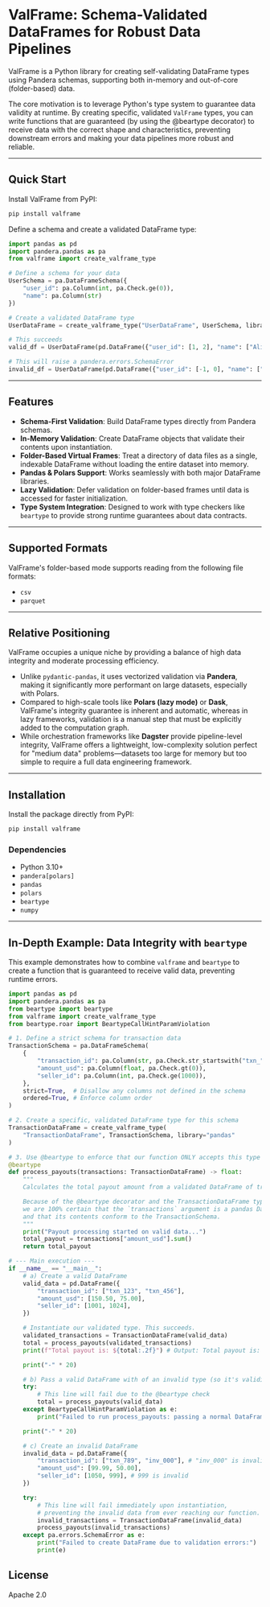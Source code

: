 # ValFrame: Schema-Validated DataFrames for Robust Data Pipelines

ValFrame is a Python library for creating self-validating DataFrame types using Pandera schemas, supporting both in-memory and out-of-core (folder-based) data.

The core motivation is to leverage Python's type system to guarantee data validity at runtime. By creating specific, validated `ValFrame` types, you can write functions that are guaranteed (by using the @beartype decorator) to receive data with the correct shape and characteristics, preventing downstream errors and making your data pipelines more robust and reliable.

---

## Quick Start

Install ValFrame from PyPI:

```bash
pip install valframe
```

Define a schema and create a validated DataFrame type:

```python
import pandas as pd
import pandera.pandas as pa
from valframe import create_valframe_type

# Define a schema for your data
UserSchema = pa.DataFrameSchema({
    "user_id": pa.Column(int, pa.Check.ge(0)),
    "name": pa.Column(str)
})

# Create a validated DataFrame type
UserDataFrame = create_valframe_type("UserDataFrame", UserSchema, library="pandas")

# This succeeds
valid_df = UserDataFrame(pd.DataFrame({"user_id": [1, 2], "name": ["Alice", "Bob"]}))

# This will raise a pandera.errors.SchemaError
invalid_df = UserDataFrame(pd.DataFrame({"user_id": [-1, 0], "name": ["Carl", "Eve"]}))
```

---

## Features

* **Schema-First Validation**: Build DataFrame types directly from Pandera schemas.
* **In-Memory Validation**: Create DataFrame objects that validate their contents upon instantiation.
* **Folder-Based Virtual Frames**: Treat a directory of data files as a single, indexable DataFrame without loading the entire dataset into memory.
* **Pandas & Polars Support**: Works seamlessly with both major DataFrame libraries.
* **Lazy Validation**: Defer validation on folder-based frames until data is accessed for faster initialization.
* **Type System Integration**: Designed to work with type checkers like `beartype` to provide strong runtime guarantees about data contracts.

---

## Supported Formats

ValFrame's folder-based mode supports reading from the following file formats:
* `csv`
* `parquet`

---

## Relative Positioning

ValFrame occupies a unique niche by providing a balance of high data integrity and moderate processing efficiency.

* Unlike `pydantic-pandas`, it uses vectorized validation via **Pandera**, making it significantly more performant on large datasets, especially with Polars.
* Compared to high-scale tools like **Polars (lazy mode)** or **Dask**, ValFrame's integrity guarantee is inherent and automatic, whereas in lazy frameworks, validation is a manual step that must be explicitly added to the computation graph.
* While orchestration frameworks like **Dagster** provide pipeline-level integrity, ValFrame offers a lightweight, low-complexity solution perfect for "medium data" problems—datasets too large for memory but too simple to require a full data engineering framework.

---

## Installation

Install the package directly from PyPI:
```bash
pip install valframe
```

### Dependencies
* Python 3.10+
* `pandera[polars]`
* `pandas`
* `polars`
* `beartype`
* `numpy`

---

## In-Depth Example: Data Integrity with `beartype`

This example demonstrates how to combine `valframe` and `beartype` to create a function that is guaranteed to receive valid data, preventing runtime errors.

```python
import pandas as pd
import pandera.pandas as pa
from beartype import beartype
from valframe import create_valframe_type
from beartype.roar import BeartypeCallHintParamViolation

# 1. Define a strict schema for transaction data
TransactionSchema = pa.DataFrameSchema(
    {
        "transaction_id": pa.Column(str, pa.Check.str_startswith("txn_")),
        "amount_usd": pa.Column(float, pa.Check.gt(0)),
        "seller_id": pa.Column(int, pa.Check.ge(1000)),
    },
    strict=True,  # Disallow any columns not defined in the schema
    ordered=True, # Enforce column order
)

# 2. Create a specific, validated DataFrame type for this schema
TransactionDataFrame = create_valframe_type(
    "TransactionDataFrame", TransactionSchema, library="pandas"
)

# 3. Use @beartype to enforce that our function ONLY accepts this type
@beartype
def process_payouts(transactions: TransactionDataFrame) -> float:
    """
    Calculates the total payout amount from a validated DataFrame of transactions.

    Because of the @beartype decorator and the TransactionDataFrame type,
    we are 100% certain that the `transactions` argument is a pandas DataFrame
    and that its contents conform to the TransactionSchema.
    """
    print("Payout processing started on valid data...")
    total_payout = transactions["amount_usd"].sum()
    return total_payout

# --- Main execution ---
if __name__ == "__main__":
    # a) Create a valid DataFrame
    valid_data = pd.DataFrame({
        "transaction_id": ["txn_123", "txn_456"],
        "amount_usd": [150.50, 75.00],
        "seller_id": [1001, 1024],
    })

    # Instantiate our validated type. This succeeds.
    validated_transactions = TransactionDataFrame(valid_data)
    total = process_payouts(validated_transactions)
    print(f"Total payout is: ${total:.2f}") # Output: Total payout is: $225.50

    print("-" * 20)

    # b) Pass a valid DataFrame with of an invalid type (so it's validity isn't verified)
    try:
        # This line will fail due to the @beartype check
        total = process_payouts(valid_data)
    except BeartypeCallHintParamViolation as e:
        print("Failed to run process_payouts: passing a normal DataFrame object is not allowed")

    print("-" * 20)

    # c) Create an invalid DataFrame
    invalid_data = pd.DataFrame({
        "transaction_id": ["txn_789", "inv_000"], # "inv_000" is invalid
        "amount_usd": [99.99, 50.00],
        "seller_id": [1050, 999], # 999 is invalid
    })

    try:
        # This line will fail immediately upon instantiation,
        # preventing the invalid data from ever reaching our function.
        invalid_transactions = TransactionDataFrame(invalid_data)
        process_payouts(invalid_transactions)
    except pa.errors.SchemaError as e:
        print("Failed to create DataFrame due to validation errors:")
        print(e)
```

## License

Apache 2.0
